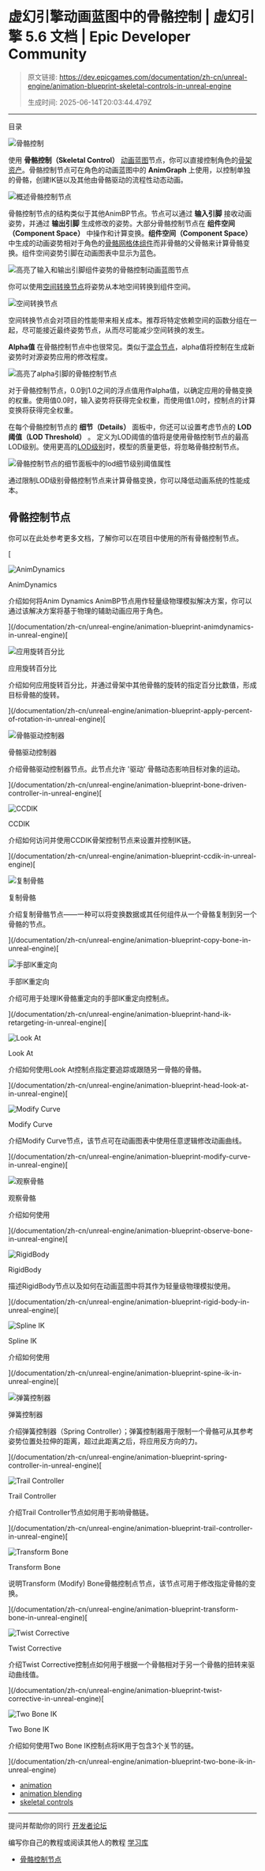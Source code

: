 # 虚幻引擎动画蓝图中的骨骼控制 | 虚幻引擎 5.6 文档 | Epic Developer Community

> 原文链接: https://dev.epicgames.com/documentation/zh-cn/unreal-engine/animation-blueprint-skeletal-controls-in-unreal-engine
> 
> 生成时间: 2025-06-14T20:03:44.479Z

---

目录

![骨骼控制](https://dev.epicgames.com/community/api/documentation/image/6d2d600d-4b50-4a6b-befe-19df13d4f179?resizing_type=fill&width=1920&height=335)

使用 **骨骼控制（Skeletal Control）** [动画蓝图](/documentation/zh-cn/unreal-engine/animation-blueprints-in-unreal-engine)节点，你可以直接控制角色的[骨架资产](/documentation/zh-cn/unreal-engine/skeletons-in-unreal-engine)。骨骼控制节点可在角色的动画蓝图中的 **AnimGraph** 上使用，以控制单独的骨骼，创建IK链以及其他由骨骼驱动的流程性动态动画。

![概述骨骼控制节点](https://d1iv7db44yhgxn.cloudfront.net/documentation/images/d3ae2156-7165-41ee-b773-55f44837d841/overview.png)

骨骼控制节点的结构类似于其他AnimBP节点。节点可以通过 **输入引脚** 接收动画姿势，并通过 **输出引脚** 生成修改的姿势。大部分骨骼控制节点在 **组件空间（Component Space）** 中操作和计算变换。**组件空间（Component Space）** 中生成的动画姿势相对于角色的[骨骼网格体组件](/documentation/zh-cn/unreal-engine/skeletal-mesh-assets-in-unreal-engine)而非骨骼的父骨骼来计算骨骼变换。组件空间姿势引脚在动画图表中显示为蓝色。

![高亮了输入和输出引脚组件姿势的骨骼控制动画蓝图节点](https://d1iv7db44yhgxn.cloudfront.net/documentation/images/ec372bc4-3359-42a7-accf-438bca1aba20/inputoutput.png)

你可以使用[空间转换节点](/documentation/zh-cn/unreal-engine/animation-blueprint-component-space-conversion-in-unreal-engine)将姿势从本地空间转换到组件空间。

![空间转换节点](https://d1iv7db44yhgxn.cloudfront.net/documentation/images/ee4ca173-ab55-4d38-b87e-88fb652175ff/overview.png)

空间转换节点会对项目的性能带来相关成本。推荐将特定依赖空间的函数分组在一起，尽可能接近最终姿势节点，从而尽可能减少空间转换的发生。

**Alpha值** 在骨骼控制节点中也很常见。类似于[混合节点](/documentation/zh-cn/unreal-engine/animation-blueprint-blend-nodes-in-unreal-engine)，alpha值将控制在生成新姿势时对源姿势应用的修改程度。

![高亮了alpha引脚的骨骼控制节点](https://d1iv7db44yhgxn.cloudfront.net/documentation/images/2d1a0c40-0233-4745-88b9-b6d4b50965a8/alpha.png)

对于骨骼控制节点，0.0到1.0之间的浮点值用作alpha值，以确定应用的骨骼变换的权重。使用值0.0时，输入姿势将获得完全权重，而使用值1.0时，控制点的计算变换将获得完全权重。

在每个骨骼控制节点的 **细节（Details）** 面板中，你还可以设置考虑节点的 **LOD阈值（LOD Threshold）** 。 定义为LOD阈值的值将是使用骨骼控制节点的最高LOD级别。使用更高的[LOD级别](/documentation/zh-cn/unreal-engine/skeletal-mesh-lods-in-unreal-engine)时，模型的质量更低，将忽略骨骼控制节点。

![骨骼控制节点的细节面板中的lod细节级别阈值属性](https://d1iv7db44yhgxn.cloudfront.net/documentation/images/a10e9009-66fa-4602-8790-ee8daecccc7f/lodthreshold.png)

通过限制LOD级别骨骼控制节点来计算骨骼变换，你可以降低动画系统的性能成本。

## 骨骼控制节点

你可以在此处参考更多文档，了解你可以在项目中使用的所有骨骼控制节点。

[

![AnimDynamics](https://d1iv7db44yhgxn.cloudfront.net/documentation/images/cc89260d-8e49-4791-abfa-e4cb1e79527b/topicimage.png)

AnimDynamics

介绍如何将Anim Dynamics AnimBP节点用作轻量级物理模拟解决方案，你可以通过该解决方案将基于物理的辅助动画应用于角色。





](/documentation/zh-cn/unreal-engine/animation-blueprint-animdynamics-in-unreal-engine)[

![应用旋转百分比](https://d1iv7db44yhgxn.cloudfront.net/documentation/images/ae8cd5bb-6f92-474f-bcf6-fc86c3afa1dc/topicimage.png)

应用旋转百分比

介绍如何应用旋转百分比，并通过骨架中其他骨骼的旋转的指定百分比数值，形成目标骨骼的旋转。





](/documentation/zh-cn/unreal-engine/animation-blueprint-apply-percent-of-rotation-in-unreal-engine)[

![骨骼驱动控制器](https://d1iv7db44yhgxn.cloudfront.net/documentation/images/ea67198f-30ff-4960-8042-ee60c05bfd4a/topicimage.png)

骨骼驱动控制器

介绍骨骼驱动控制器节点。此节点允许 '驱动' 骨骼动态影响目标对象的运动。





](/documentation/zh-cn/unreal-engine/animation-blueprint-bone-driven-controller-in-unreal-engine)[

![CCDIK](https://d1iv7db44yhgxn.cloudfront.net/documentation/images/09f1a053-538c-4e3b-af12-36d45a4dc39b/topicimage.png)

CCDIK

介绍如何访问并使用CCDIK骨架控制节点来设置并控制IK链。





](/documentation/zh-cn/unreal-engine/animation-blueprint-ccdik-in-unreal-engine)[

![复制骨骼](https://d1iv7db44yhgxn.cloudfront.net/documentation/images/48c16f00-9119-4cef-b7b4-a3deac545a2a/topicimage.png)

复制骨骼

介绍复制骨骼节点——一种可以将变换数据或其任何组件从一个骨骼复制到另一个骨骼的节点。





](/documentation/zh-cn/unreal-engine/animation-blueprint-copy-bone-in-unreal-engine)[

![手部IK重定向](https://d1iv7db44yhgxn.cloudfront.net/documentation/images/4bd4ab30-d10e-45ac-a7e5-76022c16d457/topicimage.png)

手部IK重定向

介绍可用于处理IK骨骼重定向的手部IK重定向控制点。





](/documentation/zh-cn/unreal-engine/animation-blueprint-hand-ik-retargeting-in-unreal-engine)[

![Look At](https://d1iv7db44yhgxn.cloudfront.net/documentation/images/daf32aed-5d17-4c27-bd9b-e6ab3f23f18e/topicimage.png)

Look At

介绍如何使用Look At控制点指定要追踪或跟随另一骨骼的骨骼。





](/documentation/zh-cn/unreal-engine/animation-blueprint-head-look-at-in-unreal-engine)[

![Modify Curve](https://d1iv7db44yhgxn.cloudfront.net/documentation/images/2a958f8b-7dcc-409c-9a55-2a0010c64ed4/topicimage.png)

Modify Curve

介绍Modify Curve节点，该节点可在动画图表中使用任意逻辑修改动画曲线。





](/documentation/zh-cn/unreal-engine/animation-blueprint-modify-curve-in-unreal-engine)[

![观察骨骼](https://d1iv7db44yhgxn.cloudfront.net/documentation/images/5eb2e586-82f5-4097-9595-46c25901c999/topicimage.png)

观察骨骼

介绍如何使用





](/documentation/zh-cn/unreal-engine/animation-blueprint-observe-bone-in-unreal-engine)[

![RigidBody](https://d1iv7db44yhgxn.cloudfront.net/documentation/images/3366990c-5e3e-4eb7-b7e1-b66597a9f383/topicimage.png)

RigidBody

描述RigidBody节点以及如何在动画蓝图中将其作为轻量级物理模拟使用。





](/documentation/zh-cn/unreal-engine/animation-blueprint-rigid-body-in-unreal-engine)[

![Spline IK](https://d1iv7db44yhgxn.cloudfront.net/documentation/images/ad1eed83-2c72-49cc-9b4a-f3ea3c8bb9bc/topicimage.png)

Spline IK

介绍如何使用





](/documentation/zh-cn/unreal-engine/animation-blueprint-spine-ik-in-unreal-engine)[

![弹簧控制器](https://d1iv7db44yhgxn.cloudfront.net/documentation/images/b1d41c01-a6a8-4f6a-a5ab-9eddf18b0cae/topicimage.png)

弹簧控制器

介绍弹簧控制器（Spring Controller）；弹簧控制器用于限制一个骨骼可从其参考姿势位置处拉伸的距离，超过此距离之后，将应用反方向的力。





](/documentation/zh-cn/unreal-engine/animation-blueprint-spring-controller-in-unreal-engine)[

![Trail Controller](https://d1iv7db44yhgxn.cloudfront.net/documentation/images/f04ef668-65ec-40a0-8921-e03110819744/topicimage.png)

Trail Controller

介绍Trail Controller节点如何用于影响骨骼链。





](/documentation/zh-cn/unreal-engine/animation-blueprint-trail-controller-in-unreal-engine)[

![Transform Bone](https://d1iv7db44yhgxn.cloudfront.net/documentation/images/0a483f01-11f1-4795-9733-fbdb76c11392/topicimage.png)

Transform Bone

说明Transform (Modify) Bone骨骼控制点节点，该节点可用于修改指定骨骼的变换。





](/documentation/zh-cn/unreal-engine/animation-blueprint-transform-bone-in-unreal-engine)[

![Twist Corrective](https://d1iv7db44yhgxn.cloudfront.net/documentation/images/e7a341a7-5718-4821-ac19-d9b0b119b72a/topicimage.png)

Twist Corrective

介绍Twist Corrective控制点如何用于根据一个骨骼相对于另一个骨骼的扭转来驱动曲线值。





](/documentation/zh-cn/unreal-engine/animation-blueprint-twist-corrective-in-unreal-engine)[

![Two Bone IK](https://d1iv7db44yhgxn.cloudfront.net/documentation/images/abc1fd95-2886-46b1-b925-4ec1360bc0d6/topicimage.png)

Two Bone IK

介绍如何使用Two Bone IK控制点将IK用于包含3个关节的链。





](/documentation/zh-cn/unreal-engine/animation-blueprint-two-bone-ik-in-unreal-engine)

-   [animation](https://dev.epicgames.com/community/search?query=animation)
-   [animation blending](https://dev.epicgames.com/community/search?query=animation%20blending)
-   [skeletal controls](https://dev.epicgames.com/community/search?query=skeletal%20controls)

* * *

提问并帮助你的同行 [开发者论坛](https://forums.unrealengine.com/categories?tag=unreal-engine)

编写你自己的教程或阅读其他人的教程 [学习库](https://dev.epicgames.com/community/unreal-engine/learning)

-   [骨骼控制节点](/documentation/zh-cn/unreal-engine/animation-blueprint-skeletal-controls-in-unreal-engine#%E9%AA%A8%E9%AA%BC%E6%8E%A7%E5%88%B6%E8%8A%82%E7%82%B9)